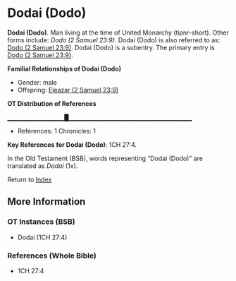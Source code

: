 # Dodai (Dodo)
**Dodai (Dodo)**. 
Man living at the time of United Monarchy (tipnr-short). 
Other forms include: 
*Dodo (2 Samuel 23:9)*. 
Dodai (Dodo) is also referred to as: 
[Dodo (2 Samuel 23:9)](Dodo.2.md). 
Dodai (Dodo) is a subentry. The primary entry is 
[Dodo (2 Samuel 23:9)](Dodo.2.md). 




**Familial Relationships of Dodai (Dodo)**


* Gender: male
* Offspring: [Eleazar (2 Samuel 23:9)](Eleazar.4.md)


**OT Distribution of References**

▁▁▁▁▁▁▁▁▁▁▁▁█▁▁▁▁▁▁▁▁▁▁▁▁▁▁▁▁▁▁▁▁▁▁▁▁▁▁
* References: 1 Chronicles: 1



**Key References for Dodai (Dodo)**: 
1CH 27:4. 


In the Old Testament (BSB), words representing “Dodai (Dodo)” are translated as 
*Dodai* (1x). 




Return to [Index](00-Index.md)

## More Information

### OT Instances (BSB)

* Dodai (1CH 27:4)



### References (Whole Bible)

* 1CH 27:4



